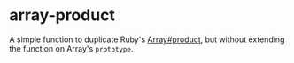 # array-product

A simple function to duplicate Ruby's [Array#product](https://ruby-doc.org/core-2.7.1/Array.html#method-i-product), but without extending the function on Array's `prototype`.
